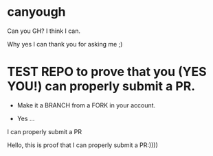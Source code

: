 # canyough
Can you GH?
I think I can.

Why yes I can thank you for asking me ;)

# TEST REPO to prove that you (YES YOU!) can properly submit a PR.

* Make it a BRANCH from a FORK in your account.

* Yes ...

I can properly submit a PR

Hello, this is proof that I can properly submit a PR:))))
